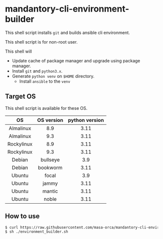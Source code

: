 # mandantory-cli-environment-builder
This shell script installs `git` and builds ansible cli environment.

This shell script is for non-root user.

This shell will
- Update cache of package manager and upgrade using package manager.
- Install `git` and `python3.x`.
- Generate `python venv` on `$HOME` directory.
  - Install `ansible` to the `venv`

## Target OS
This shell script is available for these OS.

|OS|OS version|python version|
|:---:|:---:|:---:|
|Almalinux|8.9|3.11|
|Almalinux|9.3|3.11|
|Rockylinux|8.9|3.11|
|Rockylinux|9.3|3.11|
|Debian|bullseye|3.9|
|Debian|bookworm|3.11|
|Ubuntu|focal|3.9|
|Ubuntu|jammy|3.11|
|Ubuntu|mantic|3.11|
|Ubuntu|noble|3.11|

## How to use
```sh
$ curl https://raw.githubusercontent.com/masa-orca/mandantory-cli-environment-builder/main/environment_builder.sh -o environment_builder.sh
$ sh ./environment_builder.sh
```
